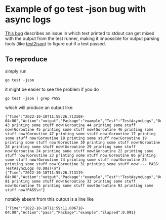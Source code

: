 # Example of go test -json bug with async logs

[This bug](https://github.com/golang/go/issues/26325) describes an issue in which text printed to stdout can get mixed with the output from the test runner, making it impossible for output parsing tools (like [test2json](https://pkg.go.dev/cmd/test2json)) to figure out if a test passed.

## To reproduce

simply run

```
go test -json
```

it might be easier to see the problem if you do

```
go test -json | grep PASS
```

which will produce an output like:

```
{"Time":"2022-10-10T11:55:26.713108-04:00","Action":"output","Package":"example","Test":"TestAsyncLogs","Output":"w!Goroutine 43 printing some stuff now!Goroutine 44 printing some stuff now!Goroutine 45 printing some stuff now!Goroutine 46 printing some stuff now!Goroutine 47 printing some stuff now!Goroutine 17 printing some stuff now!Goroutine 18 printing some stuff now!Goroutine 19 printing some stuff now!Goroutine 30 printing some stuff now!Goroutine 28 printing some stuff now!Goroutine 29 printing some stuff now!Goroutine 24 printing some stuff now!Goroutine 22 printing some stuff now!Goroutine 23 printing some stuff now!Goroutine 86 printing some stuff now!Goroutine 74 printing some stuff now!Goroutine 25 printing some stuff now!Goroutine 31 printing some stuff now!--- PASS: TestAsyncLogs (0.00s)\n"}
{"Time":"2022-10-10T11:55:26.713119-04:00","Action":"output","Package":"example","Test":"TestAsyncLogs","Output":"Goroutine 81 printing some stuff now!Goroutine 32 printing some stuff now!Goroutine 75 printing some stuff now!Goroutine 93 printing some stuff now!PASS\n"}
```

notably absent from this output is a line like

```
{"Time":"2022-10-10T11:59:11.606718-04:00","Action":"pass","Package":"example","Elapsed":0.091}
```
